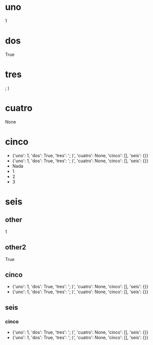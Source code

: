 # uno
1

# dos
True

# tres
; )

# cuatro
None

# cinco
* {'uno': 1, 'dos': True, 'tres': '; )', 'cuatro': None, 'cinco': [], 'seis': {}}
* {'uno': 1, 'dos': True, 'tres': '; )', 'cuatro': None, 'cinco': [], 'seis': {}}
* Nada
* 1
* 2
* 3

# seis
## other
1

## other2
True

## cinco
* {'uno': 1, 'dos': True, 'tres': '; )', 'cuatro': None, 'cinco': [], 'seis': {}}
* {'uno': 1, 'dos': True, 'tres': '; )', 'cuatro': None, 'cinco': [], 'seis': {}}

## seis
### cinco
* {'uno': 1, 'dos': True, 'tres': '; )', 'cuatro': None, 'cinco': [], 'seis': {}}
* {'uno': 1, 'dos': True, 'tres': '; )', 'cuatro': None, 'cinco': [], 'seis': {}}



